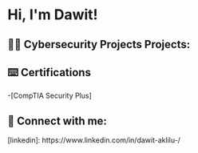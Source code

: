 <h1>Hi, I'm Dawit! </h1>

<h2>👨‍💻 Cybersecurity Projects Projects:</h2>

<h2> ⌨️ Certifications</h2>
-[CompTIA Security Plus]
 

<h2> 🤳 Connect with me:</h2>
[linkedin]: https://www.linkedin.com/in/dawit-aklilu-/

<!--
**daveteme / Dawit27** is a ✨ _special_ ✨ repository because its `README.md` (this file) appears on your GitHub profile.

Here are some ideas to get you started:

- 🔭 I’m currently working on ...
- 🌱 I’m currently learning ...
- 👯 I’m looking to collaborate on ...
- 🤔 I’m looking for help with ...
- 💬 Ask me about ...
- 📫 How to reach me: ...
- 😄 Pronouns: ...
- ⚡ Fun fact: ...
-->
